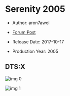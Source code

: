 # Serenity 2005

* Author: aron7awol

* [Forum Post](https://www.avsforum.com/threads/bass-eq-for-filtered-movies.2995212/post-56865190)

* Release Date: 2017-10-17
* Production Year: 2005

## DTS:X

![img 0](https://i.imgur.com/emTTwYn.jpg)

![img 1](https://i.imgur.com/kDAjHbW.jpg)

